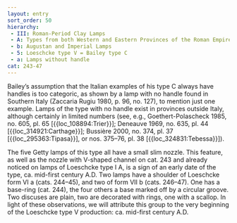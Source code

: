 ```yaml
---
layout: entry
sort_order: 50
hierarchy:
 - III: Roman-Period Clay Lamps
 - A: Types from both Western and Eastern Provinces of the Roman Empire
 - b: Augustan and Imperial Lamps
 - 5: Loeschcke type V = Bailey type C
 - a: Lamps without handle
cat: 243-47
---
```


Bailey’s assumption that the Italian examples of his type C always have handles is too categoric, as shown by a lamp with no handle found in Southern Italy (Zaccaria Rugiu 1980, p. 96, no. 127), to mention just one example. Lamps of the type with no handle exist in provinces outside Italy, although certainly in limited numbers (see, e.g., Goethert-Polascheck 1985, no. 605, pl. 65 \[{{loc_108894:Trier}}\]; Deneauve 1969, no. 635, pl. 44 \[{{loc_314921:Carthage}}\]; Bussière 2000, no. 374, pl. 37 \[{{loc_295363:Tipasa}}\], or nos. 375–76, pl. 38 \[{{loc_324831:Tebessa}}\]).

The five Getty lamps of this type all have a small slim nozzle. This feature, as well as the nozzle with V-shaped channel on cat. 243 and already noticed on lamps of Loeschcke type I A, is a sign of an early date of the type, ca. mid-first century A.D. Two lamps have a shoulder of Loeschcke form VI a (cats. 244–45), and two of form VII b (cats. 246–47). One has a base-ring (cat. 244), the four others a base marked off by a circular groove. Two discuses are plain, two are decorated with rings, one with a scallop. In light of these observations, we will attribute this group to the very beginning of the Loeschcke type V production: ca. mid-first century A.D.

